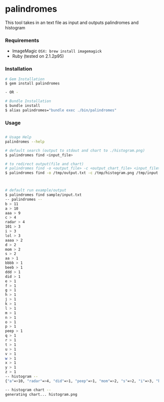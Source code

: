 # palindromes
This tool takes in an text file as input and outputs palindromes and histogram

### Requirements
- ImageMagic `OSX: brew install imagemagick`
- Ruby (tested on 2.1.2p95)

### Installation
```bash
# Gem Installation
$ gem install palindromes

- OR -

# Bundle Installation
$ bundle install
$ alias palindromes="bundle exec ./bin/palindromes"
```


### Usage
```bash

# Usage Help
palindromes --help

# default search (output to stdout and chart to ./histogram.png)
$ palindromes find <input_file>

# to redirect output(file and chart)
# palindromes find -o <output_file> -c <output_chart_file> <input_file>
$ palindromes find -o /tmp/output.txt -c /tmp/histogram.png /tmp/input.txt



# default run example/output
$ palindromes find sample/input.txt
-- palindromes --
b > 11
a > 10
aaa > 9
c > 4
radar > 4
101 > 3
i > 3
lol > 3
aaaa > 2
d > 2
mom > 2
s > 2
aa > 1
bbbb > 1
beeb > 1
ddd > 1
did > 1
e > 1
f > 1
g > 1
h > 1
j > 1
k > 1
l > 1
m > 1
n > 1
o > 1
p > 1
peep > 1
q > 1
r > 1
t > 1
u > 1
v > 1
w > 1
x > 1
y > 1
z > 1
-- histogram --
{"a"=>10, "radar"=>4, "did"=>1, "peep"=>1, "mom"=>2, "s"=>2, "i"=>3, "beeb"=>1, "101"=>3, "b"=>11, "c"=>4, "lol"=>3, "aaa"=>9, "v"=>1, "w"=>1, "x"=>1, "y"=>1, "z"=>1, "t"=>1, "u"=>1, "o"=>1, "p"=>1, "q"=>1, "r"=>1, "k"=>1, "l"=>1, "m"=>1, "n"=>1, "g"=>1, "h"=>1, "j"=>1, "d"=>2, "e"=>1, "f"=>1, "aa"=>1, "aaaa"=>2, "bbbb"=>1, "ddd"=>1}

-- histogram chart --
generating chart... histogram.png
```
